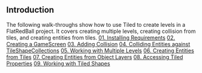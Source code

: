 ## Introduction

The following walk-throughs show how to use Tiled to create levels in a FlatRedBall project. It covers creating multiple levels, creating collision from tiles, and creating entities from tiles. [01. Installing Requirements](/documentation/tools/tiled-plugin/using-the-tiled-plugin/01-installing-requirements.md) [02. Creating a GameScreen](/documentation/tools/tiled-plugin/using-the-tiled-plugin/02-creating-a-gamescreen.md) [03. Adding Collision](/documentation/tools/tiled-plugin/using-the-tiled-plugin/03-adding-collision.md) [04. Colliding Entities against TileShapeCollections](/documentation/tools/tiled-plugin/using-the-tiled-plugin/04-colliding-entities-against-tileshapecollections.md) [05. Working with Multiple Levels](/documentation/tools/tiled-plugin/using-the-tiled-plugin/05-working-with-multiple-levels.md) [06. Creating Entities from Tiles](/documentation/tools/tiled-plugin/using-the-tiled-plugin/06-creating-entities-from-tiles.md) [07. Creating Entities from Object Layers](/documentation/tools/tiled-plugin/using-the-tiled-plugin/07-creating-entities-from-object-layers.md) [08. Accessing Tiled Properties](/documentation/tools/tiled-plugin/using-the-tiled-plugin/08-accessing-tiled-properties.md) [09. Working with Tiled Shapes](/documentation/tools/tiled-plugin/using-the-tiled-plugin/09-working-with-tiled-shapes.md)
